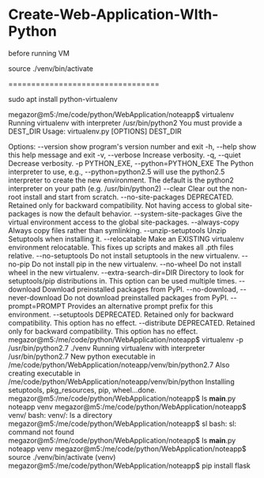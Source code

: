 # Create-Web-Application-WIth-Python

before running VM

source ./venv/bin/activate

=================================

sudo apt install python-virtualenv


megazor@m5:/me/code/python/WebApplication/noteapp$ virtualenv
Running virtualenv with interpreter /usr/bin/python2
You must provide a DEST_DIR
Usage: virtualenv.py [OPTIONS] DEST_DIR

Options:
  --version             show program's version number and exit
  -h, --help            show this help message and exit
  -v, --verbose         Increase verbosity.
  -q, --quiet           Decrease verbosity.
  -p PYTHON_EXE, --python=PYTHON_EXE
                        The Python interpreter to use, e.g.,
                        --python=python2.5 will use the python2.5 interpreter
                        to create the new environment.  The default is the
                        python2 interpreter on your path (e.g.
                        /usr/bin/python2)
  --clear               Clear out the non-root install and start from scratch.
  --no-site-packages    DEPRECATED. Retained only for backward compatibility.
                        Not having access to global site-packages is now the
                        default behavior.
  --system-site-packages
                        Give the virtual environment access to the global
                        site-packages.
  --always-copy         Always copy files rather than symlinking.
  --unzip-setuptools    Unzip Setuptools when installing it.
  --relocatable         Make an EXISTING virtualenv environment relocatable.
                        This fixes up scripts and makes all .pth files
                        relative.
  --no-setuptools       Do not install setuptools in the new virtualenv.
  --no-pip              Do not install pip in the new virtualenv.
  --no-wheel            Do not install wheel in the new virtualenv.
  --extra-search-dir=DIR
                        Directory to look for setuptools/pip distributions in.
                        This option can be used multiple times.
  --download            Download preinstalled packages from PyPI.
  --no-download, --never-download
                        Do not download preinstalled packages from PyPI.
  --prompt=PROMPT       Provides an alternative prompt prefix for this
                        environment.
  --setuptools          DEPRECATED. Retained only for backward compatibility.
                        This option has no effect.
  --distribute          DEPRECATED. Retained only for backward compatibility.
                        This option has no effect.
megazor@m5:/me/code/python/WebApplication/noteapp$ virtualenv -p /usr/bin/python2.7 ./venv
Running virtualenv with interpreter /usr/bin/python2.7
New python executable in /me/code/python/WebApplication/noteapp/venv/bin/python2.7
Also creating executable in /me/code/python/WebApplication/noteapp/venv/bin/python
Installing setuptools, pkg_resources, pip, wheel...done.
megazor@m5:/me/code/python/WebApplication/noteapp$ ls
__main__.py  noteapp  venv
megazor@m5:/me/code/python/WebApplication/noteapp$ venv/
bash: venv/: Is a directory
megazor@m5:/me/code/python/WebApplication/noteapp$ sl
bash: sl: command not found
megazor@m5:/me/code/python/WebApplication/noteapp$ ls
__main__.py  noteapp  venv
megazor@m5:/me/code/python/WebApplication/noteapp$ source ./venv/bin/activate
(venv) megazor@m5:/me/code/python/WebApplication/noteapp$ pip install flask
